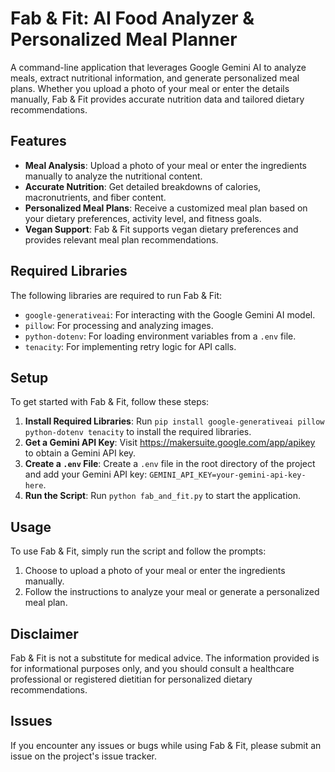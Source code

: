# Fab & Fit: AI Food Analyzer & Personalized Meal Planner

A command-line application that leverages Google Gemini AI to analyze meals, extract nutritional information, and generate personalized meal plans. Whether you upload a photo of your meal or enter the details manually, Fab & Fit provides accurate nutrition data and tailored dietary recommendations.

## Features

* **Meal Analysis**: Upload a photo of your meal or enter the ingredients manually to analyze the nutritional content.
* **Accurate Nutrition**: Get detailed breakdowns of calories, macronutrients, and fiber content.
* **Personalized Meal Plans**: Receive a customized meal plan based on your dietary preferences, activity level, and fitness goals.
* **Vegan Support**: Fab & Fit supports vegan dietary preferences and provides relevant meal plan recommendations.

## Required Libraries

The following libraries are required to run Fab & Fit:

* `google-generativeai`: For interacting with the Google Gemini AI model.
* `pillow`: For processing and analyzing images.
* `python-dotenv`: For loading environment variables from a `.env` file.
* `tenacity`: For implementing retry logic for API calls.

## Setup

To get started with Fab & Fit, follow these steps:

1. **Install Required Libraries**: Run `pip install google-generativeai pillow python-dotenv tenacity` to install the required libraries.
2. **Get a Gemini API Key**: Visit https://makersuite.google.com/app/apikey to obtain a Gemini API key.
3. **Create a `.env` File**: Create a `.env` file in the root directory of the project and add your Gemini API key: `GEMINI_API_KEY=your-gemini-api-key-here`.
4. **Run the Script**: Run `python fab_and_fit.py` to start the application.

## Usage

To use Fab & Fit, simply run the script and follow the prompts:

1. Choose to upload a photo of your meal or enter the ingredients manually.
2. Follow the instructions to analyze your meal or generate a personalized meal plan.

## Disclaimer

Fab & Fit is not a substitute for medical advice. The information provided is for informational purposes only, and you should consult a healthcare professional or registered dietitian for personalized dietary recommendations.

## Issues

If you encounter any issues or bugs while using Fab & Fit, please submit an issue on the project's issue tracker.
